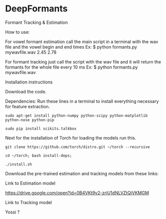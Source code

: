 # DeepFormants
Formant Tracking &amp; Estimation

How to use:

For vowel formant estimation call the main script in a terminal with the wav file and the vowel begin and end times
Ex: $ python formants.py mywavfile.wav 2.45 2.78

For formant tracking just call the script with the wav file and it will return the formants for the whole file every 10 ms
Ex: $ python formants.py mywavfile.wav

Installation instructions

Download the code.

Dependencies:
Run these lines in a terminal to install everything necessary for feature extraction.
```
sudo apt-get install python-numpy python-scipy python-matplotlib python-nose python-pip

sudo pip install scikits.talkbox 
```
Next for the installation of Torch for loading the models run this.
```
git clone https://github.com/torch/distro.git ~/torch --recursive

cd ~/torch; bash install-deps;

./install.sh
```
Download the pre-trained estimation and tracking models from these links:

Link to Estimation model

https://drive.google.com/open?id=0B4VKt9y2-zriU1dNLVZtQjVKMGM

Link to Tracking model

Yossi ?
